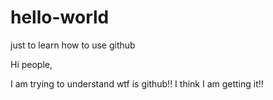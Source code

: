 # hello-world
just to learn how to use github

Hi people, 

I am trying to understand wtf is github!! I think I am getting it!!
